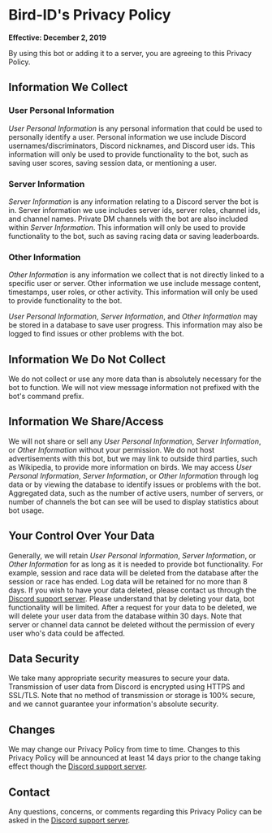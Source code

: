 # Bird-ID's Privacy Policy
**Effective: December 2, 2019**

By using this bot or adding it to a server, you are agreeing to this Privacy Policy.

## Information We Collect
### User Personal Information
*User Personal Information* is any personal information that could be used to personally identify a user. Personal information we use include Discord usernames/discriminators, Discord nicknames, and Discord user ids. This information will only be used to provide functionality to the bot, such as saving user scores, saving session data, or mentioning a user.

### Server Information
*Server Information* is any information relating to a Discord server the bot is in. Server information we use includes server ids, server roles, channel ids, and channel names. Private DM channels with the bot are also included within *Server Information*. This information will only be used to provide functionality to the bot, such as saving racing data or saving leaderboards.

### Other Information
*Other Information* is any information we collect that is not directly linked to a specific user or server. Other information we use include message content, timestamps, user roles, or other activity. This information will only be used to provide functionality to the bot.

*User Personal Information*, *Server Information*, and *Other Information* may be stored in a database to save user progress. This information may also be logged to find issues or other problems with the bot.

## Information We Do Not Collect
We do not collect or use any more data than is absolutely necessary for the bot to function. We will not view message information not prefixed with the bot's command prefix. 

## Information We Share/Access
We will not share or sell any *User Personal Information*, *Server Information*, or *Other Information* without your permission. We do not host advertisements with this bot, but we may link to outside third parties, such as Wikipedia, to provide more information on birds. We may access *User Personal Information*, *Server Information*, or *Other Information* through log data or by viewing the database to identify issues or problems with the bot. Aggregated data, such as the number of active users, number of servers, or number of channels the bot can see will be used to display statistics about bot usage.

## Your Control Over Your Data
Generally, we will retain *User Personal Information*, *Server Information*, or *Other Information* for as long as it is needed to provide bot functionality. For example, session and race data will be deleted from the database after the session or race has ended. Log data will be retained for no more than 8 days. If you wish to have your data deleted, please contact us through the [Discord support server](https://discord.gg/fXxYyDJ). Please understand that by deleting your data, bot functionality will be limited. After a request for your data to be deleted, we will delete your user data from the database within 30 days. Note that server or channel data cannot be deleted without the permission of every user who's data could be affected.

## Data Security
We take many appropriate security measures to secure your data. Transmission of user data from Discord is encrypted using HTTPS and SSL/TLS. Note that no method of transmission or storage is 100% secure, and we cannot guarantee your information's absolute security.

## Changes
We may change our Privacy Policy from time to time. Changes to this Privacy Policy will be announced at least 14 days prior to the change taking effect though the [Discord support server](https://discord.gg/fXxYyDJ). 

## Contact
Any questions, concerns, or comments regarding this Privacy Policy can be asked in the [Discord support server](https://discord.gg/fXxYyDJ).